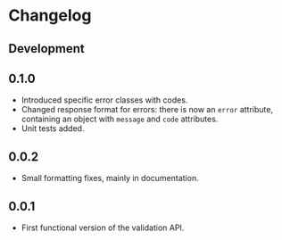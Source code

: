 # Changelog

## Development

## 0.1.0

- Introduced specific error classes with codes.
- Changed response format for errors: there is now an ``error`` attribute,
  containing an object with ``message`` and ``code`` attributes.
- Unit tests added.

## 0.0.2

- Small formatting fixes, mainly in documentation.

## 0.0.1

- First functional version of the validation API.